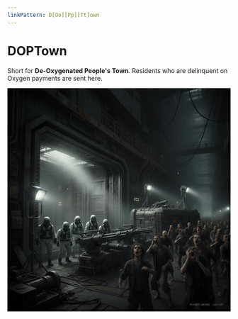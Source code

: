 ```yaml
---
linkPattern: D[Oo][Pp][Tt]own
---
```

# DOPTown

Short for **De-Oxygenated People's Town**.
Residents who are delinquent on Oxygen payments are sent here.

![Photo](doptown.png)
